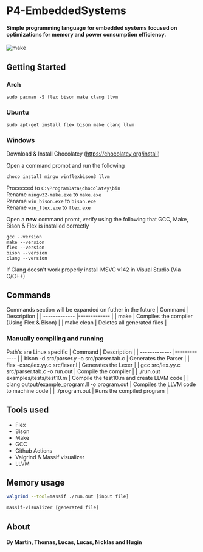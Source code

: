 # P4-EmbeddedSystems
#### Simple programming language for embedded systems focused on optimizations for memory and power consumption efficiency.
![make](https://github.com/MartinCornelius/P4-EmbeddedSystems/actions/workflows/makefile.yml/badge.svg)

## Getting Started

### Arch
```
sudo pacman -S flex bison make clang llvm
```
### Ubuntu
```
sudo apt-get install flex bison make clang llvm
```
### Windows
Download & Install Chocolatey (https://chocolatey.org/install)

Open a command promot and run the following
```
choco install mingw winflexbison3 llvm
```
Procecced to ``C:\ProgramData\chocolatey\bin`` \
Rename ``mingw32-make.exe`` to ``make.exe`` \
Rename ``win_bison.exe`` to ``bison.exe`` \
Rename ``win_flex.exe`` to ``flex.exe``

Open a **new** command promt, verify using the following that GCC, Make, Bison & Flex is installed correctly
```
gcc --version
make --version
flex --version
bison --version
clang --version
```

If Clang doesn't work properly install MSVC v142 in Visual Studio (Via C/C++)

## Commands
Commands section will be expanded on futher in the future
| Command       | Description  |
| ------------- |------------- |
| make          | Compiles the compiler (Using Flex & Bison) |
| make clean    | Deletes all generated files                |


### Manually compiling and running
Path's are Linux specific
| Command       | Description  |
| ------------- |------------- |
| bison -d src/parser.y -o src/parser.tab.c      | Generates the Parser                         |
| flex -osrc/lex.yy.c src/lexer.l                | Generates the Lexer                          |
| gcc src/lex.yy.c src/parser.tab.c -o run.out   | Compile the compiler                         |
| ./run.out examples/tests/test10.m              | Compile the test10.m and create LLVM code    |
| clang output/example_program.ll -o program.out | Compiles the LLVM code to machine code       |
| ./program.out                                  | Runs the compiled program                    |

## Tools used
* Flex
* Bison
* Make
* GCC
* Github Actions
* Valgrind & Massif visualizer
* LLVM

## Memory usage
```bash
valgrind --tool=massif ./run.out [input file]
```
```bash
massif-visualizer [generated file]
```

## About
#### By Martin, Thomas, Lucas, Lucas, Nicklas and Hugin
